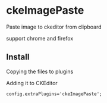 ckeImagePaste
=============

Paste image to ckeditor from clipboard

support chrome and firefox  

## Install  
Copying the files to plugins  

Adding it to CKEditor 
```
config.extraPlugins='ckeImagePaste'; 
```  
